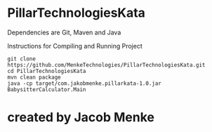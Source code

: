 # PillarTechnologiesKata

Dependencies are Git, Maven and Java

Instructions for Compiling and Running Project


```
git clone https://github.com/MenkeTechnologies/PillarTechnologiesKata.git
cd PillarTechnologiesKata
mvn clean package
java -cp target/com.jakobmenke.pillarkata-1.0.jar BabysitterCalculator.Main
```

# created by Jacob Menke
